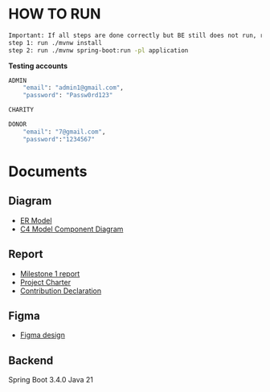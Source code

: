 # HOW TO RUN
```bash
Important: If all steps are done correctly but BE still does not run, run ./mvnw clean install
step 1: run ./mvnw install
step 2: run ./mvnw spring-boot:run -pl application
```

**Testing accounts**
```bash
ADMIN
    "email": "admin1@gmail.com",
    "password": "Passw0rd123"

CHARITY

DONOR
    "email": "7@gmail.com",
    "password":"1234567"
```

# Documents

## Diagram
- [ER Model](https://drive.google.com/file/d/1tArlar1WjgZ1oUrVpfaJFV0U0w96rRU0/view?usp=sharing)
- [C4 Model Component Diagram](https://online.visual-paradigm.com/share.jsp?id=333730313436302d31)

## Report
- [Milestone 1 report](https://docs.google.com/document/d/1HjZYw-9ZXzuMYkLFFy9G0__hgKjT8WVQgwS1lFFQ79c/edit?usp=sharing)
- [Project Charter](https://rmiteduau-my.sharepoint.com/:w:/r/personal/s3907397_rmit_edu_vn/Documents/Project%20Charter%20-%20Team%20B%20-%20Squad%20Phoenix.docx?d=w6de95e58fc9540169d3ee57f6c834b67&csf=1&web=1&e=8yQRdi)
- [Contribution Declaration](#)

## Figma
- [Figma design](https://www.figma.com/design/rwnx3u5SUsMKPeCiNw8CUI/EEET2582---Team-B?node-id=0-1&t=uUpvmsFMPzEMcIhm-1)


## Backend
Spring Boot 3.4.0
Java 21
